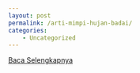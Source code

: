 ```yaml
---
layout: post
permalink: /arti-mimpi-hujan-badai/
categories:
    - Uncategorized
---
```


[Baca Selengkapnya](/01)